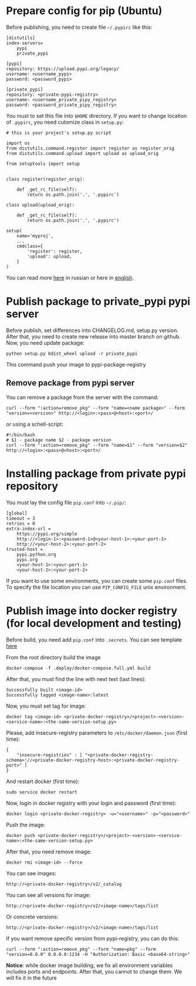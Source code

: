 # Prepare config for pip (Ubuntu)

Before publishing, you need to create file `~/.pypirc` like this:

    [distutils]
    index-servers=
        pypi
        private_pypi
    
    [pypi]
    repository: https://upload.pypi.org/legacy/ 
    username: <username_pypi>
    password: <password_pypi>
    
    [private_pypi]
    repository: <private-pypi-registry>
    username: <username_private_pipy_registry>
    password: <password_private_pipy_registry>
    
You must to set this file into `$HOME` directory. If you want to change location of `.pypirc`, you need cutomize class in `setup.py`:

    # this is your project's setup.py script

    import os
    from distutils.command.register import register as register_orig
    from distutils.command.upload import upload as upload_orig

    from setuptools import setup


    class register(register_orig):

        def _get_rc_file(self):
            return os.path.join('.', '.pypirc')

    class upload(upload_orig):

        def _get_rc_file(self):
            return os.path.join('.', '.pypirc')

    setup(
        name='myproj',
        ...
        cmdclass={
            'register': register,
            'upload': upload,
        }
    )
    
You can read more [here](https://ru.stackoverflow.com/questions/1228778/%d0%9a%d0%b0c%d1%82%d0%be%d0%bc%d0%bd%d1%8b%d0%b9-%d0%bf%d1%83%d1%82%d1%8c-%d0%b4%d0%be-pypirc) in russian or here in [english](https://stackoverflow.com/questions/37845125/custom-location-for-pypirc-file).

# Publish package to private_pypi pypi server

Before publish, set differences into CHANGELOG.md, setup.py version. After that, you need to create new release into master branch on 
github. Now, you need update package:

    python setup.py bdist_wheel upload -r private_pypi
    
This command push your image to pypi-package-registry

## Remove package from pypi server

You can remove a package from the server with the command:

    curl --form ":action=remove_pkg" --form "name=<name package>" --form "version=<version>" http://<login>:<pass>@<host>:<port>/

or using a schell-script:

    #!/bin/bash
    # $1 - package name $2 - package version
    curl --form ":action=remove_pkg" --form "name=$1" --form "version=$2" http://<login>:<pass>@<host>:<port>/



# Installing package from private pypi repository

You must lay the config file `pip.conf` into `~/.pip/`:

    [global]	
    timeout = 3
    retries = 0
    extra-index-url =
        https://pypi.org/simple
        http://<login-1>:<password-1>@<your-host-1>:<your-port-1>
        http://<your-host-2>:<your-port-2>
    trusted-host = 
        pypi.python.org
        pypi.org
        <your-host-1>:<your-port-1>
        <your-host-2>:<your-port-2>
        
If you want to use some environments, you can create some `pip.conf` files. To specify the file location you can use `PIP_CONFIG_FILE` unix environment.

# Publish image into docker registry (for local development and testing)

Before build, you need add `pip.conf` into `.secrets`. You can see template [here](https://github.com/Hedgehogues/docker-compose-deploy/blob/master/.deploy/.secrets/pip.conf)

From the root directory build the image

    docker-compose -f .deploy/docker-compose.full.yml build
    
After that, you must find the line with next text (last lines):

    Successfully built <image-id>
    Successfully tagged <image-name>:latest
    
Now, you must set tag for image:

    docker tag <image-id> <private-docker-registry>/<project>-<version>-<service-name>:<the-same-version-setup.py>
    
Please, add insecure-registry parameters to `/etc/docker/daemon.json` (first time):

    {
        "insecure-registries" : [ "<private-docker-registry-schema>://<private-docker-registry-host>:<private-docker-registry-port>" ]
    }
    
And restart docker (first time):

    sudo service docker restart

Now, login in docker registry with your login and password (first time):

    docker login <private-docker-registry> -u="<username>" -p="<password>"
    
Push the image:

    docker push <private-docker-registry>/<project>-<version>-<service-name>:<the-same-version-setup.py>
    
After that, you need remove image:

    docker rmi <image-id> --force

You can see images:

    http://<private-docker-registry>/v2/_catalog
    
You can see all versions for image:

    http://<private-docker-registry>/v2/<image-name>/tags/list
 
Or concrete versions:

    http://<private-docker-registry>/v2/<image-name>/tags/list
    
If you want remove specific version from pypi-registry, you can do this:

    curl --form ":action=remove_pkg" --form "name=pkg" --form "version=0.0.0" 0.0.0.0:1234 -H "Authorization: Basic <base64-string>"

    
**Notice**: while docker image building, we fix all environment variables includes ports and endpoints. After that, you cannot to change them. We will fix it in the future
